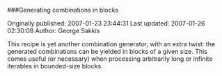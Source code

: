 ###Generating combinations in blocks

Originally published: 2007-01-23 23:44:31
Last updated: 2007-01-26 02:30:08
Author: George Sakkis

This recipe is yet another combination generator, with an extra twist: the generated combinations can be yielded in blocks of a given size. This comes useful (or necessary) when processing arbitrarily long or infinite iterables in bounded-size blocks.